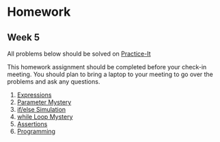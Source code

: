 # Homework
## Week 5

All problems below should be solved on [Practice-It](http://practiceit.cs.washington.edu/)

This homework assignment should be completed before your check-in meeting. You should plan to bring a laptop to your meeting to go over the problems and ask any questions.

1. [Expressions](http://practiceit.cs.washington.edu/problem/view/cs1/exams/midterms/midterm8/expressions)
2. [Parameter Mystery](http://practiceit.cs.washington.edu/problem/view/cs1/exams/midterms/midterm10/parameterMystery)
3. [if/else Simulation](http://practiceit.cs.washington.edu/problem/view/cs1/exams/midterms/midterm9/ifElseSimulation)
4. [while Loop Mystery](http://practiceit.cs.washington.edu/problem/view/cs1/exams/midterms/midterm8/whileLoopMystery)
5. [Assertions](http://practiceit.cs.washington.edu/problem/view/cs1/exams/midterms/midterm8/assertions)
6. [Programming](http://practiceit.cs.washington.edu/problem/view/cs1/exams/midterms/midterm11/lucky)
